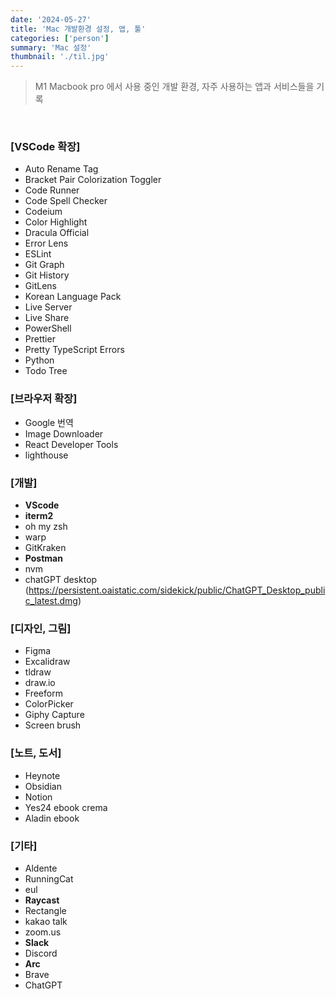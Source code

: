 ```yaml
---
date: '2024-05-27'
title: 'Mac 개발환경 설정, 앱, 툴'
categories: ['person']
summary: 'Mac 설정'
thumbnail: './til.jpg'
---
```


> M1 Macbook pro 에서 사용 중인 개발 환경, 자주 사용하는 앱과 서비스들을 기록
<br />

### [VSCode 확장]
- Auto Rename Tag
- Bracket Pair Colorization Toggler
- Code Runner
- Code Spell Checker
- Codeium
- Color Highlight
- Dracula Official
- Error Lens
- ESLint
- Git Graph
- Git History
- GitLens
- Korean Language Pack
- Live Server
- Live Share
- PowerShell
- Prettier
- Pretty TypeScript Errors
- Python
- Todo Tree

### [브라우저 확장]
- Google 번역
- Image Downloader
- React Developer Tools
- lighthouse

### [개발]
- **VScode**
- **iterm2**
- oh my zsh
- warp
- GitKraken
- **Postman**
- nvm
- chatGPT desktop (https://persistent.oaistatic.com/sidekick/public/ChatGPT_Desktop_public_latest.dmg)

### [디자인, 그림]
- Figma
- Excalidraw
- tldraw
- draw.io
- Freeform
- ColorPicker
- Giphy Capture
- Screen brush

### [노트, 도서]
- Heynote
- Obsidian
- Notion
- Yes24 ebook crema
- Aladin ebook

### [기타]
- Aldente
- RunningCat
- eul
- **Raycast**
- Rectangle
- kakao talk
- zoom.us
- **Slack**
- Discord
- **Arc**
- Brave
- ChatGPT